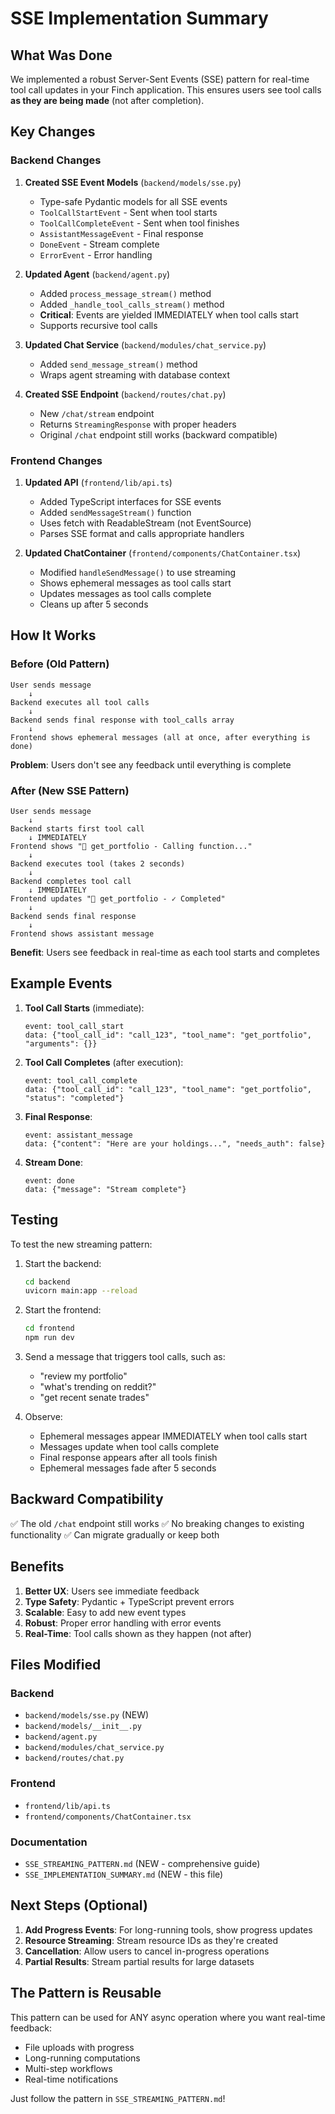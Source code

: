 # SSE Implementation Summary

## What Was Done

We implemented a robust Server-Sent Events (SSE) pattern for real-time tool call updates in your Finch application. This ensures users see tool calls **as they are being made** (not after completion).

## Key Changes

### Backend Changes

1. **Created SSE Event Models** (`backend/models/sse.py`)
   - Type-safe Pydantic models for all SSE events
   - `ToolCallStartEvent` - Sent when tool starts
   - `ToolCallCompleteEvent` - Sent when tool finishes
   - `AssistantMessageEvent` - Final response
   - `DoneEvent` - Stream complete
   - `ErrorEvent` - Error handling

2. **Updated Agent** (`backend/agent.py`)
   - Added `process_message_stream()` method
   - Added `_handle_tool_calls_stream()` method
   - **Critical**: Events are yielded IMMEDIATELY when tool calls start
   - Supports recursive tool calls

3. **Updated Chat Service** (`backend/modules/chat_service.py`)
   - Added `send_message_stream()` method
   - Wraps agent streaming with database context

4. **Created SSE Endpoint** (`backend/routes/chat.py`)
   - New `/chat/stream` endpoint
   - Returns `StreamingResponse` with proper headers
   - Original `/chat` endpoint still works (backward compatible)

### Frontend Changes

1. **Updated API** (`frontend/lib/api.ts`)
   - Added TypeScript interfaces for SSE events
   - Added `sendMessageStream()` function
   - Uses fetch with ReadableStream (not EventSource)
   - Parses SSE format and calls appropriate handlers

2. **Updated ChatContainer** (`frontend/components/ChatContainer.tsx`)
   - Modified `handleSendMessage()` to use streaming
   - Shows ephemeral messages as tool calls start
   - Updates messages as tool calls complete
   - Cleans up after 5 seconds

## How It Works

### Before (Old Pattern)
```
User sends message
    ↓
Backend executes all tool calls
    ↓
Backend sends final response with tool_calls array
    ↓
Frontend shows ephemeral messages (all at once, after everything is done)
```

**Problem**: Users don't see any feedback until everything is complete

### After (New SSE Pattern)
```
User sends message
    ↓
Backend starts first tool call
    ↓ IMMEDIATELY
Frontend shows "🔧 get_portfolio - Calling function..."
    ↓
Backend executes tool (takes 2 seconds)
    ↓
Backend completes tool call
    ↓ IMMEDIATELY
Frontend updates "🔧 get_portfolio - ✓ Completed"
    ↓
Backend sends final response
    ↓
Frontend shows assistant message
```

**Benefit**: Users see feedback in real-time as each tool starts and completes

## Example Events

1. **Tool Call Starts** (immediate):
   ```
   event: tool_call_start
   data: {"tool_call_id": "call_123", "tool_name": "get_portfolio", "arguments": {}}
   ```

2. **Tool Call Completes** (after execution):
   ```
   event: tool_call_complete
   data: {"tool_call_id": "call_123", "tool_name": "get_portfolio", "status": "completed"}
   ```

3. **Final Response**:
   ```
   event: assistant_message
   data: {"content": "Here are your holdings...", "needs_auth": false}
   ```

4. **Stream Done**:
   ```
   event: done
   data: {"message": "Stream complete"}
   ```

## Testing

To test the new streaming pattern:

1. Start the backend:
   ```bash
   cd backend
   uvicorn main:app --reload
   ```

2. Start the frontend:
   ```bash
   cd frontend
   npm run dev
   ```

3. Send a message that triggers tool calls, such as:
   - "review my portfolio"
   - "what's trending on reddit?"
   - "get recent senate trades"

4. Observe:
   - Ephemeral messages appear IMMEDIATELY when tool calls start
   - Messages update when tool calls complete
   - Final response appears after all tools finish
   - Ephemeral messages fade after 5 seconds

## Backward Compatibility

✅ The old `/chat` endpoint still works
✅ No breaking changes to existing functionality
✅ Can migrate gradually or keep both

## Benefits

1. **Better UX**: Users see immediate feedback
2. **Type Safety**: Pydantic + TypeScript prevent errors
3. **Scalable**: Easy to add new event types
4. **Robust**: Proper error handling with error events
5. **Real-Time**: Tool calls shown as they happen (not after)

## Files Modified

### Backend
- `backend/models/sse.py` (NEW)
- `backend/models/__init__.py`
- `backend/agent.py`
- `backend/modules/chat_service.py`
- `backend/routes/chat.py`

### Frontend
- `frontend/lib/api.ts`
- `frontend/components/ChatContainer.tsx`

### Documentation
- `SSE_STREAMING_PATTERN.md` (NEW - comprehensive guide)
- `SSE_IMPLEMENTATION_SUMMARY.md` (NEW - this file)

## Next Steps (Optional)

1. **Add Progress Events**: For long-running tools, show progress updates
2. **Resource Streaming**: Stream resource IDs as they're created
3. **Cancellation**: Allow users to cancel in-progress operations
4. **Partial Results**: Stream partial results for large datasets

## The Pattern is Reusable

This pattern can be used for ANY async operation where you want real-time feedback:
- File uploads with progress
- Long-running computations
- Multi-step workflows
- Real-time notifications

Just follow the pattern in `SSE_STREAMING_PATTERN.md`!

